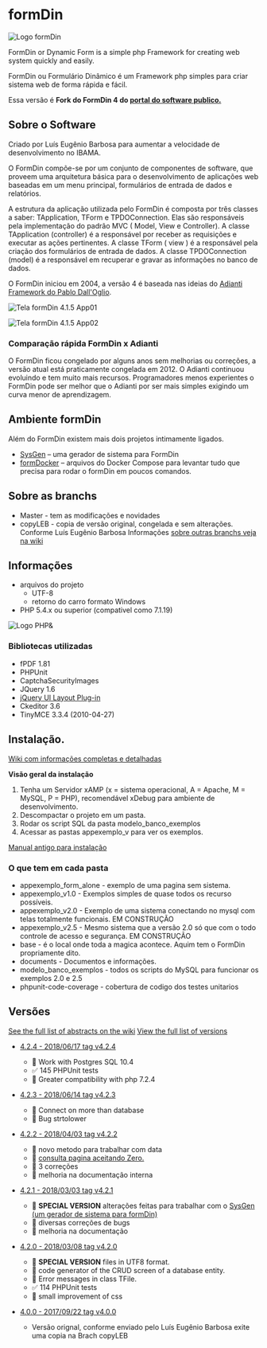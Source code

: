 # formDin

![Logo formDin](https://raw.githubusercontent.com/bjverde/formDin/master/base/imagens/formdin_logo.png)

FormDin or Dynamic Form is a simple php Framework for creating web system quickly and easily.

FormDin ou Formulário Dinâmico é um Framework php simples para criar sistema web de forma rápida e fácil.

Essa versão é **Fork do FormDin 4 do [portal do software publico.](https://softwarepublico.gov.br/social/formdin)**


## Sobre o Software

Criado por Luís Eugênio Barbosa para aumentar a velocidade de desenvolvimento no IBAMA.

O FormDin compõe-se por um conjunto de componentes de software, que proveem uma arquitetura básica para o desenvolvimento de aplicações web baseadas em um menu principal, formulários de entrada de dados e relatórios. 

A estrutura da aplicação utilizada pelo FormDin é composta por três classes a saber: TApplication, TForm e TPDOConnection. Elas são responsáveis pela implementação do padrão MVC ( Model, View e Controller). A classe TApplication (controller) é a responsável por receber as requisições e executar as ações pertinentes. A classe TForm ( view ) é a responsável pela criação dos formulários de entrada de dados. A classe TPDOConnection (model) é a responsável em recuperar e gravar as informações no banco de dados.

O FormDin iniciou em 2004, a versão 4 é baseada nas ideias do [Adianti Framework do Pablo Dall'Oglio](http://www.adianti.com.br/framework-library). 


![Tela formDin 4.1.5 App01](https://raw.githubusercontent.com/bjverde/formDin/utf8/documents/img/screenshot-2018-2-4_APPEV1_01.png)


![Tela formDin 4.1.5 App02](https://raw.githubusercontent.com/bjverde/formDin/utf8/documents/img/screenshot-2018-2-4_APPEV2_01.png)

### Comparação rápida FormDin x Adianti

O FormDin ficou congelado por alguns anos sem melhorias ou correções, a versão atual está praticamente congelada em 2012. O Adianti continuou evoluindo e tem muito mais recursos. Programadores menos experientes o FormDin pode ser melhor que o Adianti por ser mais simples exigindo um curva menor de aprendizagem.

## Ambiente formDin
Além do FormDin existem mais dois projetos intimamente ligados.

* [SysGen](https://github.com/bjverde/sysgen) – uma gerador de sistema para FormDin 
* [formDocker](https://github.com/bjverde/formDocker) – arquivos do Docker Compose para levantar tudo que precisa para rodar o formDin em poucos comandos.

## Sobre as branchs
* Master - tem as modificações e novidades
* copyLEB - copia de versão original, congelada e sem alterações. Conforme Luís Eugênio Barbosa
Informações [sobre outras branchs veja na wiki](https://github.com/bjverde/formDin/wiki/Informa%C3%A7%C3%B5es-t%C3%A9cnicas-e-Arquitetura#sobre-as-branchs)

## Informações

* arquivos do projeto
    * UTF-8 
    * retorno do carro formato Windows
* PHP 5.4.x ou superior (compativel como 7.1.19)

![Logo PHP&](https://files.phpclasses.org/files/blog/file/php7.png)

### Bibliotecas utilizadas
* fPDF 1.81
* PHPUnit
* CaptchaSecurityImages 
* JQuery 1.6
* [jQuery UI Layout Plug-in](http://layout.jquery-dev.com/demos.cfm)
* Ckeditor 3.6
* TinyMCE 3.3.4 (2010-04-27)

## Instalação.

[Wiki com informações completas e detalhadas](https://github.com/bjverde/formDin/wiki)

**Visão geral da instalação**
1. Tenha um Servidor xAMP (x = sistema operacional, A = Apache, M = MySQL, P = PHP), recomendável xDebug para ambiente de desenvolvimento.
2. Descompactar o projeto em um pasta.
3. Rodar os script SQL da pasta modelo_banco_exemplos
4. Acessar as pastas appexemplo_v para ver os exemplos.

[Manual antigo para instalação](https://github.com/bjverde/formDin/blob/master/documents/Manual_Instalacao_FormDin.pdf)

### O que tem em cada pasta
* appexemplo_form_alone - exemplo de uma pagina sem sistema.
* appexemplo_v1.0 - Exemplos simples de quase todos os recurso possíveis.
* appexemplo_v2.0 - Exemplo de uma sistema conectando no mysql com telas totalmente funcionais. EM CONSTRUÇÃO
* appexemplo_v2.5 - Mesmo sistema que a versão 2.0 só que com o todo controle de acesso e segurança. EM CONSTRUÇÃO
* base - é o local onde toda a magica acontece. Aquim tem o FormDin propriamente dito.
* documents - Documentos e informações.
* modelo_banco_exemplos - todos os scripts do MySQL para funcionar os exemplos 2.0 e 2.5
* phpunit-code-coverage - cobertura de codigo dos testes unitarios 

## Versões
[See the full list of abstracts on the wiki](https://github.com/bjverde/formDin/wiki/Vers%C3%B5es-e-versionamento)
[View the full list of versions](https://github.com/bjverde/formDin/releases)

* [4.2.4 - 2018/06/17 tag v4.2.4](https://github.com/bjverde/formDin/releases/tag/v4.2.4)
   * :hammer: Work with Postgres SQL 10.4
   * :white_check_mark: 145 PHPUnit tests
   * :bug: Greater compatibility with php 7.2.4

* [4.2.3 - 2018/06/14 tag v4.2.3](https://github.com/bjverde/formDin/releases/tag/v4.2.3)
   * :hammer: Connect on more than database
   * :bug: Bug strtolower

* [4.2.2 - 2018/04/03 tag v4.2.2](https://github.com/bjverde/formDin/releases/tag/v4.2.2)
   * :hammer: novo metodo para trabalhar com data
   * :hammer: [consulta pagina aceitando Zero.](https://github.com/bjverde/formDin/commit/fb05317219c28e8b25aa9ee8f768989e2c44c86d)
   * :bug: 3 correções
   * :memo: melhoria na documentação interna

* [4.2.1 - 2018/03/03 tag v4.2.1](https://github.com/bjverde/formDin/releases/tag/v4.2.1)
   * :hammer: **SPECIAL VERSION** alterações feitas para trabalhar com o [SysGen (um gerador de sistema para formDin)](https://github.com/bjverde/sysgen)
   * :bug: diversas correções de bugs
   * :memo: melhoria na documentação
   
* [4.2.0 - 2018/03/08 tag v4.2.0](https://github.com/bjverde/formDin/releases/tag/v4.2.0)
   * :hammer: **SPECIAL VERSION** files in UTF8 format.
   * :hammer: code generator of the CRUD screen of a database entity.
   * :hammer: Error messages in class TFile.
   * :white_check_mark: 114 PHPUnit tests
   * :art: small improvement of css

* [4.0.0 - 2017/09/22 tag v4.0.0](https://github.com/bjverde/formDin/releases/tag/v4.0.0) 
   * Versão orignal, conforme enviado pelo Luís Eugênio Barbosa exite uma copia na Brach copyLEB 
